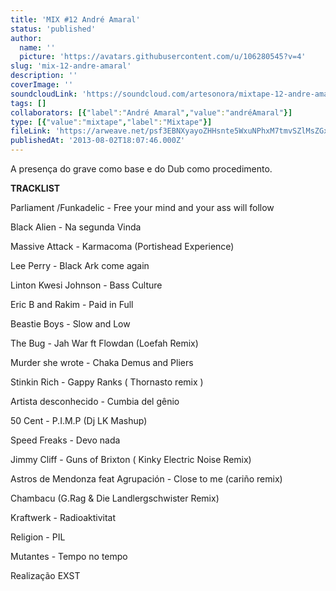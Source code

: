 ```yaml
---
title: 'MIX #12 André Amaral'
status: 'published'
author:
  name: ''
  picture: 'https://avatars.githubusercontent.com/u/106280545?v=4'
slug: 'mix-12-andre-amaral'
description: ''
coverImage: ''
soundcloudLink: 'https://soundcloud.com/artesonora/mixtape-12-andre-amaral?in=artesonora/sets/programas2013&si=7aa3aa3f3deb412f82e5b5fd3123f07c&utm_source=clipboard&utm_medium=text&utm_campaign=social_sharing'
tags: []
collaborators: [{"label":"André Amaral","value":"andréAmaral"}]
type: [{"value":"mixtape","label":"Mixtape"}]
fileLink: 'https://arweave.net/psf3EBNXyayoZHHsnte5WxuNPhxM7tmvSZlMsZGxaNk'
publishedAt: '2013-08-02T18:07:46.000Z'
---
```


A presença do grave como base e do Dub como procedimento.

**TRACKLIST**

Parliament /Funkadelic - Free your mind and your ass will follow

Black Alien - Na segunda Vinda

Massive Attack - Karmacoma (Portishead Experience)

Lee Perry - Black Ark come again

Linton Kwesi Johnson - Bass Culture

Eric B and Rakim - Paid in Full

Beastie Boys - Slow and Low

The Bug - Jah War ft Flowdan (Loefah Remix)

Murder she wrote - Chaka Demus and Pliers

Stinkin Rich - Gappy Ranks ( Thornasto remix )

Artista desconhecido - Cumbia del gênio

50 Cent - P.I.M.P (Dj LK Mashup)

Speed Freaks - Devo nada

Jimmy Cliff - Guns of Brixton ( Kinky Electric Noise Remix)

Astros de Mendonza feat Agrupación - Close to me (cariño remix)

Chambacu (G.Rag & Die Landlergschwister Remix)

Kraftwerk - Radioaktivitat

Religion - PIL

Mutantes - Tempo no tempo

Realização EXST